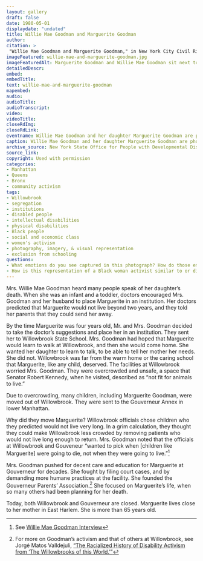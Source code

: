 ```yaml
--- 
layout: gallery
draft: false
date: 1980-05-01
displaydate: "undated"
title: Willie Mae Goodman and Marguerite Goodman
author: 
citation: >
 "Willie Mae Goodman and Marguerite Goodman," in New York City Civil Rights History Project, Accessed: [Month Day, Year], https://nyccivilrightshistory.org/gallery/willie-mae-and-marguerite-goodman.
imageFeatured: willie-mae-and-marguerite-goodman.jpg
imageFeaturedAlt: Marguerite Goodman and Willie Mae Goodman sit next to each other. Both are smiling. 
detailedDescr: 
embed: 
embedTitle: 
text: willie-mae-and-marguerite-goodman
mapembed: 
audio: 
audioTitle: 
audioTranscript: 
video: 
videoTitle: 
closeRdImg: 
closeRdLink: 
eventname: Willie Mae Goodman and her daughter Marguerite Goodman are photographed together.
caption: Willie Mae Goodman and her daughter Marguerite Goodman are photographed together.
archive_source: New York State Office for People with Developmental Disabilities
source_link: 
copyright: Used with permission
categories: 
- Manhattan
- Queens
- Bronx
- community activism
tags: 
- Willowbrook
- segregation
- institutions
- disabled people
- intellectual disabilities
- physical disabilities
- Black people
- social and economic class
- women's activism
- photography, imagery, & visual representation
- exclusion from schooling
questions:
- What emotions do you see captured in this photograph? How do those emotions relate to the story of Willie Mae Goodman and Marguerite Goodman shared here? 
- How is this representation of a Black woman activist similar to or different from others in this teaching collection - including the photographs of [Elizabeth Cisco](../topics/black-latina-women/cisco-resisting-segregation/elizabeth-cisco), [Mae Mallory and her daughter Patricia](../topics/black-latina-women/harlem-nine/mae-mallory-and-daughter), and [Denise Oliver](../topics/black-latina-women/young-lords/denise-oliver)?
--- 
```


Mrs. Willie Mae Goodman heard many people speak of her daughter’s death. When she was an infant and a toddler, doctors encouraged Mrs. Goodman and her husband to place Marguerite in an institution. Her doctors predicted that Marguerite would not live beyond two years, and they told her parents that they could send her away.

By the time Marguerite was four years old, Mr. and Mrs. Goodman decided to take the doctor’s suggestions and place her in an institution. They sent her to Willowbrook State School. Mrs. Goodman had hoped that Marguerite would learn to walk at Willowbrook, and then she would come home. She wanted her daughter to learn to talk, to be able to tell her mother her needs. She did not. Willowbrook was far from the warm home or the caring school that Marguerite, like any child, deserved. The facilities at Willowbrook worried Mrs. Goodman. They were overcrowded and unsafe, a space that Senator Robert Kennedy, when he visited, described as “not fit for animals to live.”

Due to overcrowding, many children, including Marguerite Goodman, were moved out of Willowbrook. They were sent to the Gouverneur Annex in lower Manhattan.

Why did they move Marguerite? Willowbrook officials chose children who they predicted would not live very long. In a grim calculation, they thought they could make Willowbrook less crowded by removing patients who would not live long enough to return. Mrs. Goodman noted that the officials at Willowbrook and Gouveneur “wanted to pick when [children like Marguerite] were going to die, not when they were going to live.”[^1]

Mrs. Goodman pushed for decent care and education for Marguerite at Gouverneur for decades. She fought by filing court cases, and by demanding more humane practices at the facility. She founded the Gouverneur Parents’ Association.[^2] She focused on Marguerite’s life, when so many others had been planning for her death.

Today, both Willowbrook and Gouverneur are closed. Marguerite lives close to her mother in East Harlem. She is more than 65 years old.

[^1]: See [Willie Mae Goodman Interview]( /topics/black-latina-women/gouverneur-parents-association/willie-mae-goodman)

[^2]: For more on Goodman’s activism and that of others at Willowbrook, see Jorgé Matos Valldejuli, [“The Racialized History of Disability Activism from ‘The Willowbrooks of this World.’”]( https://activisthistory.com/2019/11/04/the-racialized-history-of-disability-activism-from-the-willowbrooks-of-this-world1/)
